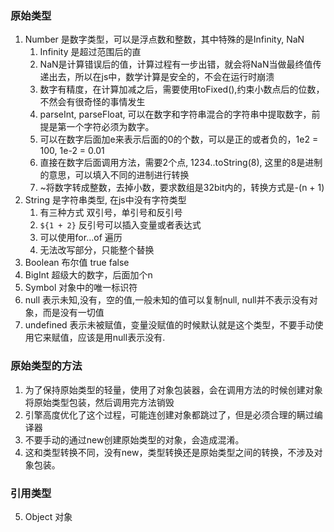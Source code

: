 

### 原始类型
1. Number 是数字类型，可以是浮点数和整数，其中特殊的是Infinity, NaN
   1. Infinity 是超过范围后的直
   2. NaN是计算错误后的值，计算过程有一步出错，就会将NaN当做最终值传递出去，所以在js中，数学计算是安全的，不会在运行时崩溃
   3. 数字有精度，在计算加减之后，需要使用toFixed(),约束小数点后的位数，不然会有很奇怪的事情发生
   4. parseInt, parseFloat, 可以在数字和字符串混合的字符串中提取数字，前提是第一个字符必须为数字。
   5. 可以在数字后面加e来表示后面的0的个数，可以是正的或者负的，1e2 = 100, 1e-2 = 0.01
   6. 直接在数字后面调用方法，需要2个点, 1234..toString(8), 这里的8是进制的意思，可以填入不同的进制进行转换
   7. ~将数字转成整数，去掉小数，要求数组是32bit内的，转换方式是-(n + 1)
2. String 是字符串类型, 在js中没有字符类型
   1. 有三种方式 双引号，单引号和反引号
   2. `${1 + 2}` 反引号可以插入变量或者表达式
   3. 可以使用for...of 遍历
   4. 无法改写部分，只能整个替换
3. Boolean 布尔值  true false 
4. BigInt 超级大的数字，后面加个n
5. Symbol 对象中的唯一标识符
6. null 表示未知,没有，空的值,一般未知的值可以复制null, null并不表示没有对象，而是没有一切值
7. undefined 表示未被赋值，变量没赋值的时候默认就是这个类型，不要手动使用它来赋值，应该是用null表示没有.

### 原始类型的方法

1. 为了保持原始类型的轻量，使用了对象包装器，会在调用方法的时候创建对象将原始类型包装，然后调用完方法销毁
2. 引擎高度优化了这个过程，可能连创建对象都跳过了，但是必须合理的瞒过编译器
3. 不要手动的通过new创建原始类型的对象，会造成混淆。
4. 这和类型转换不同，没有new，类型转换还是原始类型之间的转换，不涉及对象包装。


### 引用类型
5. Object 对象